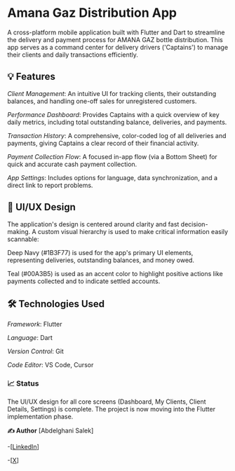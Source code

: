 # Amana Gaz Distribution App

A cross-platform mobile application built with Flutter and Dart to streamline the delivery and payment process for AMANA GAZ bottle distribution. This app serves as a command center for delivery drivers ('Captains') to manage their clients and daily transactions efficiently.

## 💡 Features
*Client Management*: An intuitive UI for tracking clients, their outstanding balances, and handling one-off sales for unregistered customers.

*Performance Dashboard*: Provides Captains with a quick overview of key daily metrics, including total outstanding balance, deliveries, and payments.

*Transaction History*: A comprehensive, color-coded log of all deliveries and payments, giving Captains a clear record of their financial activity.

*Payment Collection Flow*: A focused in-app flow (via a Bottom Sheet) for quick and accurate cash payment collection.

*App Settings*: Includes options for language, data synchronization, and a direct link to report problems.

## 🎨 UI/UX Design
The application's design is centered around clarity and fast decision-making. A custom visual hierarchy is used to make critical information easily scannable:

Deep Navy (#1B3F77) is used for the app's primary UI elements, representing deliveries, outstanding balances, and money owed.

Teal (#00A3B5) is used as an accent color to highlight positive actions like payments collected and to indicate settled accounts.

## 🛠️ Technologies Used
*Framework*: Flutter

*Language*: Dart

*Version Control*: Git

*Code Editor*: VS Code, Cursor

### 📈 Status
The UI/UX design for all core screens (Dashboard, My Clients, Client Details, Settings) is complete. The project is now moving into the Flutter implementation phase.

**✍️ Author**
  [Abdelghani Salek]

-[[LinkedIn](https://www.linkedin.com/in/abde-salek/)]

-[[X](https://x.com/abde_salek)]
